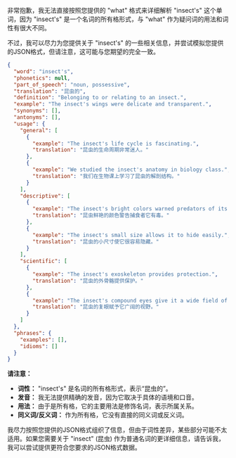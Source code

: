 非常抱歉，我无法直接按照您提供的 "what" 格式来详细解析 "insect's" 这个单词，因为 "insect's" 是一个名词的所有格形式，与 "what" 作为疑问词的用法和词性有很大不同。

不过，我可以尽力为您提供关于 "insect's" 的一些相关信息，并尝试模拟您提供的JSON格式，但请注意，这可能与您期望的完全一致。

```json
{
  "word": "insect's",
  "phonetics": null,
  "part_of_speech": "noun, possessive",
  "translation": "昆虫的",
  "definition": "Belonging to or relating to an insect.",
  "example": "The insect's wings were delicate and transparent.",
  "synonyms": [],
  "antonyms": [],
  "usage": {
    "general": [
      {
        "example": "The insect's life cycle is fascinating.",
        "translation": "昆虫的生命周期非常迷人。"
      },
      {
        "example": "We studied the insect's anatomy in biology class.",
        "translation": "我们在生物课上学习了昆虫的解剖结构。"
      }
    ],
    "descriptive": [
      {
        "example": "The insect's bright colors warned predators of its toxicity.",
        "translation": "昆虫鲜艳的颜色警告捕食者它有毒。"
      },
      {
        "example": "The insect's small size allows it to hide easily.",
        "translation": "昆虫的小尺寸使它很容易隐藏。"
      }
    ],
    "scientific": [
      {
        "example": "The insect's exoskeleton provides protection.",
        "translation": "昆虫的外骨骼提供保护。"
      },
      {
        "example": "The insect's compound eyes give it a wide field of vision.",
        "translation": "昆虫的复眼赋予它广阔的视野。"
      }
    ]
  },
  "phrases": {
    "examples": [],
    "idioms": []
  }
}
```

**请注意：**

*   **词性：** "insect's" 是名词的所有格形式，表示“昆虫的”。
*   **发音：** 我无法提供精确的发音，因为它取决于具体的语境和口音。
*   **用法：** 由于是所有格，它的主要用法是修饰名词，表示所属关系。
*   **同义词/反义词：**  作为所有格，它没有直接的同义词或反义词。

我尽力按照您提供的JSON格式组织了信息，但由于词性差异，某些部分可能不太适用。如果您需要关于 "insect" (昆虫) 作为普通名词的更详细信息，请告诉我，我可以尝试提供更符合您要求的JSON格式数据。 